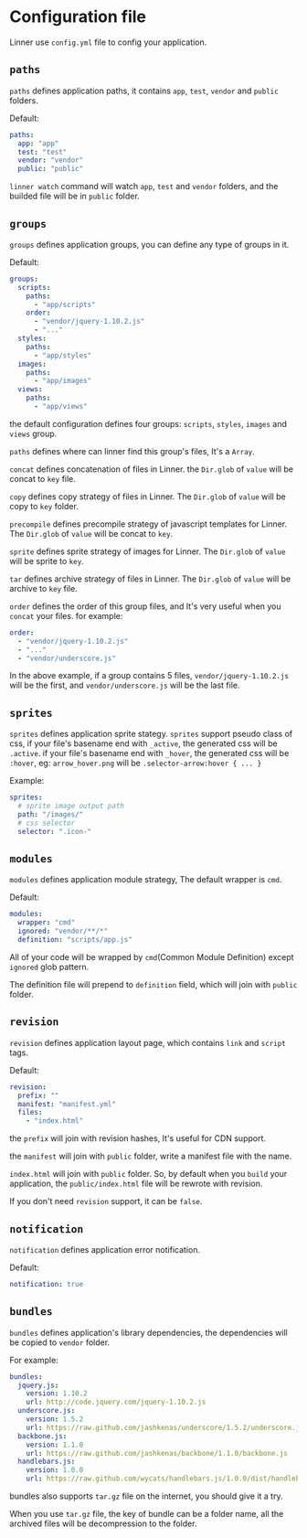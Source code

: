 # Configuration file

Linner use `config.yml` file to config your application.

## `paths`

`paths` defines application paths, it contains `app`, `test`, `vendor` and `public` folders.

Default:

```yaml
paths:
  app: "app"
  test: "test"
  vendor: "vendor"
  public: "public"
```

`linner watch` command will watch `app`, `test` and `vendor` folders, and the builded file will be in `public` folder.

## `groups`

`groups` defines application groups, you can define any type of groups in it.

Default:

```yaml
groups:
  scripts:
    paths:
      - "app/scripts"
    order:
      - "vendor/jquery-1.10.2.js"
      - "..."
  styles:
    paths:
      - "app/styles"
  images:
    paths:
      - "app/images"
  views:
    paths:
      - "app/views"
```

the default configuration defines four groups: `scripts`, `styles`, `images` and `views` group.

`paths` defines where can linner find this group's files, It's a `Array`.

`concat` defines concatenation of files in Linner. the `Dir.glob` of `value` will be concat to `key` file.

`copy` defines copy strategy of files in Linner. The `Dir.glob` of `value` will be copy to `key` folder.

`precompile` defines precompile strategy of javascript templates for Linner. The `Dir.glob` of `value` will be concat to `key`.

`sprite` defines sprite strategy of images for Linner. The `Dir.glob` of `value` will be sprite to `key`.

`tar` defines archive strategy of files in Linner. The `Dir.glob` of `value` will be archive to `key` file.

`order` defines the order of this group files, and It's very useful when you `concat` your files. for example:

```yaml
order:
  - "vendor/jquery-1.10.2.js"
  - "..."
  - "vendor/underscore.js"
```

In the above example, if a group contains 5 files, `vendor/jquery-1.10.2.js` will be the first, and `vendor/underscore.js` will be the last file.

## `sprites`

`sprites` defines application sprite stategy. `sprites` support pseudo class of css, if your file's basename end with `_active`, the generated css will be `.active`. if your file's basename end with `_hover`, the generated css will be `:hover`, eg: `arrow_hover.png` will be `.selector-arrow:hover { ... }`

Example:

```yaml
sprites:
  # sprite image output path
  path: "/images/"
  # css selector
  selector: ".icon-"
```

## `modules`

`modules` defines application module strategy, The default wrapper is `cmd`.

Default:

```yaml
modules:
  wrapper: "cmd"
  ignored: "vendor/**/*"
  definition: "scripts/app.js"
```

All of your code will be wrapped by `cmd`(Common Module Definition) except `ignored` glob pattern.

The definition file will prepend to `definition` field, which will join with `public` folder.

## `revision`

`revision` defines application layout page, which contains `link` and `script` tags.

Default:

```yaml
revision:
  prefix: ""
  manifest: "manifest.yml"
  files:
    - "index.html"
```

the `prefix` will join with revision hashes, It's useful for CDN support.

the `manifest` will join with `public` folder, write a manifest file with the name.

`index.html` will join with `public` folder. So, by default when you `build` your application, the `public/index.html` file will be rewrote with revision.



If you don't need `revision` support, it can be `false`.

## `notification`

`notification` defines application error notification.

Default:

```yaml
notification: true
```

## `bundles`

`bundles` defines application's library dependencies, the dependencies will be copied to `vendor` folder.

For example:

```yaml
bundles:
  jquery.js:
    version: 1.10.2
    url: http://code.jquery.com/jquery-1.10.2.js
  underscore.js:
    version: 1.5.2
    url: https://raw.github.com/jashkenas/underscore/1.5.2/underscore.js
  backbone.js:
    version: 1.1.0
    url: https://raw.github.com/jashkenas/backbone/1.1.0/backbone.js
  handlebars.js:
    version: 1.0.0
    url: https://raw.github.com/wycats/handlebars.js/1.0.0/dist/handlebars.js
```

bundles also supports `tar.gz` file on the internet, you should give it a try.

When you use `tar.gz` file, the key of bundle can be a folder name, all the archived files will be decompression to the folder.
